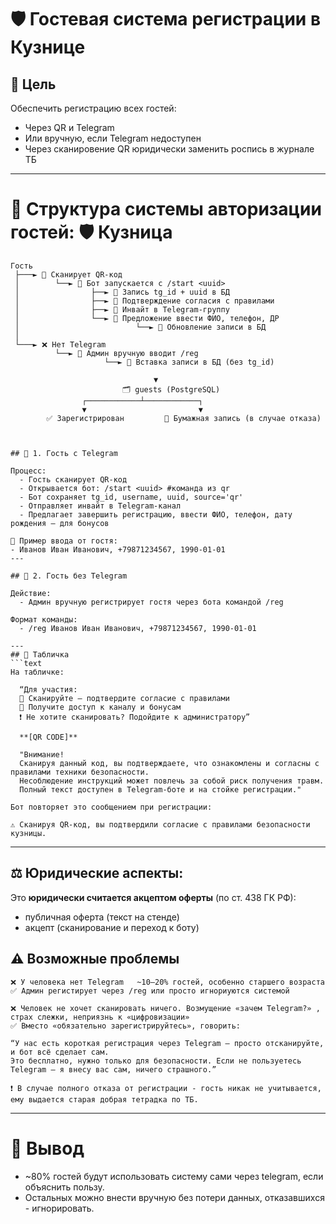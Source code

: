 # 🛡️ Гостевая система регистрации в Кузнице

## 📌 Цель
Обеспечить регистрацию всех гостей:
- Через QR и Telegram
- Или вручную, если Telegram недоступен
- Через сканировение QR юридически заменить роспись в журнале ТБ
---


# 🔁 Структура системы авторизации гостей: 🛡️ Кузница

```text
Гость
 ├───► 📲 Сканирует QR-код
 │        └──► 🤖 Бот запускается с /start <uuid>
 │                ├──► 🧠 Запись tg_id + uuid в БД
 │                ├──► 📜 Подтверждение согласия с правилами
 │                ├──► 📨 Инвайт в Telegram-группу
 │                └──► 📝 Предложение ввести ФИО, телефон, ДР
 │                          └──► 🧾 Обновление записи в БД
 │
 └───► ❌ Нет Telegram
          └──► 👤 Админ вручную вводит /reg
                     └──► 🧾 Вставка записи в БД (без tg_id)

                                ▼
                         🗂 guests (PostgreSQL)
                ┌────────────┴────────────┐
                ▼                         ▼
        ✅ Зарегистрирован         📕 Бумажная запись (в случае отказа)



## 🧾 1. Гость с Telegram

Процесс:
  - Гость сканирует QR-код
  - Открывается бот: /start <uuid> #команда из qr
  - Бот сохраняет tg_id, username, uuid, source='qr'
  - Отправляет инвайт в Telegram-канал
  - Предлагает завершить регистрацию, ввести ФИО, телефон, дату рождения — для бонусов

🎁 Пример ввода от гостя:
- Иванов Иван Иванович, +79871234567, 1990-01-01
---

## 📝 2. Гость без Telegram

Действие:
  - Админ вручную регистрирует гостя через бота командой /reg

Формат команды:
  - /reg Иванов Иван Иванович, +79871234567, 1990-01-01

---
## 📌 Табличка
```text
На табличке:

  “Для участия:
  🔹 Сканируйте — подтвердите согласие с правилами
  🔹 Получите доступ к каналу и бонусам
  ❗ Не хотите сканировать? Подойдите к администратору”

  **[QR CODE]**

  "Внимание!
  Сканируя данный код, вы подтверждаете, что ознакомлены и согласны с правилами техники безопасности.
  Несоблюдение инструкций может повлечь за собой риск получения травм.
  Полный текст доступен в Telegram-боте и на стойке регистрации."

Бот повторяет это сообщением при регистрации:

⚠️ Сканируя QR-код, вы подтвердили согласие с правилами безопасности кузницы.
```
---

## ⚖️ Юридические аспекты:

Это **юридически считается акцептом оферты** (по ст. 438 ГК РФ):
  - публичная оферта (текст на стенде)
  - акцепт (сканирование и переход к боту)

## ⚠️ Возможные проблемы
```text
❌ У человека нет Telegram	~10–20% гостей, особенно старшего возраста
✅ Админ регистирует через /reg или просто игнориуются системой

❌ Человек не хочет сканировать ничего. Возмущение «зачем Telegram?» , страх слежки, неприязнь к «цифровизации»
✅ Вместо «обязательно зарегистрируйтесь», говорить:

“У нас есть короткая регистрация через Telegram — просто отсканируйте, и бот всё сделает сам. 
Это бесплатно, нужно только для безопасности. Если не пользуетесь Telegram — я внесу вас сам, ничего страшного.”

❗ В случае полного отказа от регистрации - гость никак не учитывается, ему выдается старая добрая тетрадка по ТБ.
```
---

# 🧩 Вывод
  - ~80% гостей будут использовать систему сами через telegram, если объяснить пользу.
  - Остальных можно внести вручную без потери данных, отказавшихся - игнорировать.